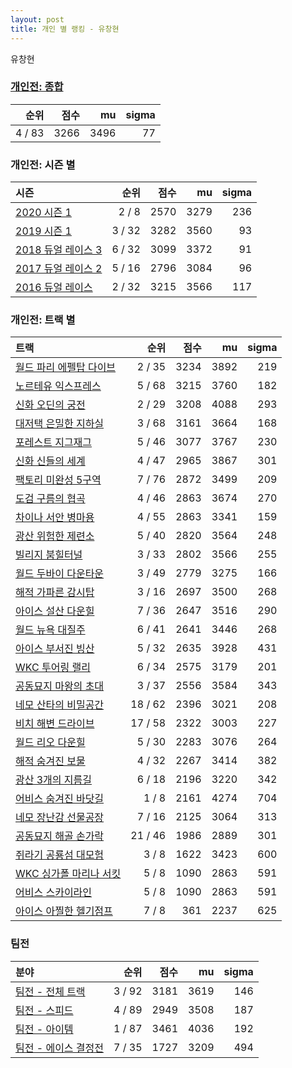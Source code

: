 ```yaml
---
layout: post
title: 개인 별 랭킹 - 유창현
---
```


유창현

### [개인전: 종합](../singles-full)

| 순위 | 점수 | mu | sigma |
|---:|---:|---:|---:|
| 4 / 83 | 3266 | 3496 | 77 |

### 개인전: 시즌 별

| 시즌 | 순위 | 점수 | mu | sigma |
|:---|---:|---:|---:|---:|
| [2020 시즌 1](../singles-s2020_1) | 2 / 8 | 2570 | 3279 | 236 |
| [2019 시즌 1](../singles-s2019_1) | 3 / 32 | 3282 | 3560 | 93 |
| [2018 듀얼 레이스 3](../singles-s2018_1) | 6 / 32 | 3099 | 3372 | 91 |
| [2017 듀얼 레이스 2](../singles-s2017_1) | 5 / 16 | 2796 | 3084 | 96 |
| [2016 듀얼 레이스](../singles-s2016_1) | 2 / 32 | 3215 | 3566 | 117 |

### 개인전: 트랙 별

| 트랙 | 순위 | 점수 | mu | sigma |
|:---|---:|---:|---:|---:|
| [월드 파리 에펠탑 다이브](../eifel) | 2 / 35 | 3234 | 3892 | 219 |
| [노르테유 익스프레스](../noex) | 5 / 68 | 3215 | 3760 | 182 |
| [신화 오딘의 궁전](../odin) | 2 / 29 | 3208 | 4088 | 293 |
| [대저택 은밀한 지하실](../jeotaek) | 3 / 68 | 3161 | 3664 | 168 |
| [포레스트 지그재그](../zigzag) | 5 / 46 | 3077 | 3767 | 230 |
| [신화 신들의 세계](../shinsegye) | 4 / 47 | 2965 | 3867 | 301 |
| [팩토리 미완성 5구역](../district5) | 7 / 76 | 2872 | 3499 | 209 |
| [도검 구름의 협곡](../hyupgog) | 4 / 46 | 2863 | 3674 | 270 |
| [차이나 서안 병마용](../byeongma) | 4 / 55 | 2863 | 3341 | 159 |
| [광산 위험한 제련소](../jeryeonso) | 5 / 40 | 2820 | 3564 | 248 |
| [빌리지 붐힐터널](../boomhill) | 3 / 33 | 2802 | 3566 | 255 |
| [월드 두바이 다운타운](../dubai) | 3 / 49 | 2779 | 3275 | 166 |
| [해적 가파른 감시탑](../gamshi) | 3 / 16 | 2697 | 3500 | 268 |
| [아이스 설산 다운힐](../seolsan) | 7 / 36 | 2647 | 3516 | 290 |
| [월드 뉴욕 대질주](../newyork) | 6 / 41 | 2641 | 3446 | 268 |
| [아이스 부서진 빙산](../boobing) | 5 / 32 | 2635 | 3928 | 431 |
| [WKC 투어링 랠리](../rally) | 6 / 34 | 2575 | 3179 | 201 |
| [공동묘지 마왕의 초대](../mawang) | 3 / 37 | 2556 | 3584 | 343 |
| [네모 산타의 비밀공간](../santa) | 18 / 62 | 2396 | 3021 | 208 |
| [비치 해변 드라이브](../haebyun) | 17 / 58 | 2322 | 3003 | 227 |
| [월드 리오 다운힐](../rio) | 5 / 30 | 2283 | 3076 | 264 |
| [해적 숨겨진 보물](../haesumbo) | 4 / 32 | 2267 | 3414 | 382 |
| [광산 3개의 지름길](../gwangsamji) | 6 / 18 | 2196 | 3220 | 342 |
| [어비스 숨겨진 바닷길](../hiddenoceanroad) | 1 / 8 | 2161 | 4274 | 704 |
| [네모 장난감 선물공장](../present) | 7 / 16 | 2125 | 3064 | 313 |
| [공동묘지 해골 손가락](../haeson) | 21 / 46 | 1986 | 2889 | 301 |
| [쥐라기 공룡섬 대모험](../dinoisland) | 3 / 8 | 1622 | 3423 | 600 |
| [WKC 싱가폴 마리나 서킷](../singapore) | 5 / 8 | 1090 | 2863 | 591 |
| [어비스 스카이라인](../skyline) | 5 / 8 | 1090 | 2863 | 591 |
| [아이스 아찔한 헬기점프](../heli) | 7 / 8 | 361 | 2237 | 625 |

### 팀전

| 분야 | 순위 | 점수 | mu | sigma |
|:---|---:|---:|---:|---:|
| [팀전 - 전체 트랙](../team-full) | 3 / 92 | 3181 | 3619 | 146 |
| [팀전 - 스피드](../team-speed) | 4 / 89 | 2949 | 3508 | 187 |
| [팀전 - 아이템](../team-item) | 1 / 87 | 3461 | 4036 | 192 |
| [팀전 - 에이스 결정전](../team-ace) | 7 / 35 | 1727 | 3209 | 494 |
